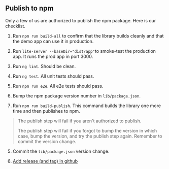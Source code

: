 ## Publish to npm

Only a few of us are authorized to publish the npm package.
Here is our checklist.

1.  Run `npm run build-all` to confirm that the library builds cleanly and that the demo app can use it in production.

1.  Run `lite-server --baseDir="dist/app"`to smoke-test the production app. It runs the prod app in port 3000.

1.  Run `ng lint`. Should be clean.

1.  Run `ng test`. All unit tests should pass.

1.  Run `npm run e2e`. All e2e tests should pass.

1.  Bump the npm package version number in `lib/package.json`.

1.  Run `npm run build-publish`. This command builds the library one more time and then publishes to npm.

> The publish step will fail if you aren't authorized to publish.
>
> The publish step will fail if you forgot to bump the version in which case, bump the version, and try the publish step again. Remember to commit the version change.

5.  Commit the `lib/package.json` version change.

6.  [Add release (and tag) in github](https://github.com/johnpapa/angular-ngrx-data/releases)
